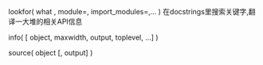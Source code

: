 lookfor\( what  , module=, import\_modules=,... \) 在docstrings里搜索关键字,翻译一大堆的相关API信息

info\( \[ object, maxwidth, output, toplevel, ...\] \)

source\( object  \[, output\] \)

